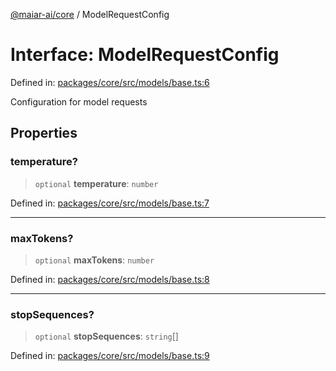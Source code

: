 [@maiar-ai/core](../index.md) / ModelRequestConfig

# Interface: ModelRequestConfig

Defined in: [packages/core/src/models/base.ts:6](https://github.com/UraniumCorporation/maiar-ai/blob/main/packages/core/src/models/base.ts#L6)

Configuration for model requests

## Properties

### temperature?

> `optional` **temperature**: `number`

Defined in: [packages/core/src/models/base.ts:7](https://github.com/UraniumCorporation/maiar-ai/blob/main/packages/core/src/models/base.ts#L7)

***

### maxTokens?

> `optional` **maxTokens**: `number`

Defined in: [packages/core/src/models/base.ts:8](https://github.com/UraniumCorporation/maiar-ai/blob/main/packages/core/src/models/base.ts#L8)

***

### stopSequences?

> `optional` **stopSequences**: `string`[]

Defined in: [packages/core/src/models/base.ts:9](https://github.com/UraniumCorporation/maiar-ai/blob/main/packages/core/src/models/base.ts#L9)

